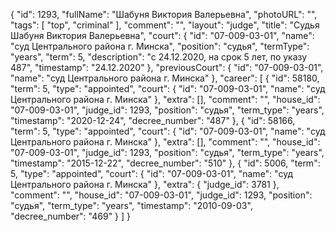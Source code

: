 {
    "id": 1293,
    "fullName": "Шабуня Виктория Валерьевна",
    "photoURL": "",
    "tags": [
        "top",
        "criminal"
    ],
    "comment": "",
    "layout": "judge",
    "title": "Судья Шабуня Виктория Валерьевна",
    "court": {
        "id": "07-009-03-01",
        "name": "суд Центрального района г. Минска",
        "position": "судья",
        "termType": "years",
        "term": 5,
        "description": "c 24.12.2020, на срок 5 лет, по указу 487",
        "timestamp": "24.12.2020"
    },
    "previousCourt": {
        "id": "07-009-03-01",
        "name": "суд Центрального района г. Минска"
    },
    "career": [
        {
            "id": 58180,
            "term": 5,
            "type": "appointed",
            "court": {
                "id": "07-009-03-01",
                "name": "суд Центрального района г. Минска"
            },
            "extra": [],
            "comment": "",
            "house_id": "07-009-03-01",
            "judge_id": 1293,
            "position": "судья",
            "term_type": "years",
            "timestamp": "2020-12-24",
            "decree_number": "487"
        },
        {
            "id": 58166,
            "term": 5,
            "type": "appointed",
            "court": {
                "id": "07-009-03-01",
                "name": "суд Центрального района г. Минска"
            },
            "extra": [],
            "comment": "",
            "house_id": "07-009-03-01",
            "judge_id": 1293,
            "position": "судья",
            "term_type": "years",
            "timestamp": "2015-12-22",
            "decree_number": "510"
        },
        {
            "id": 5006,
            "term": 5,
            "type": "appointed",
            "court": {
                "id": "07-009-03-01",
                "name": "суд Центрального района г. Минска"
            },
            "extra": {
                "judge_id": 3781
            },
            "comment": "",
            "house_id": "07-009-03-01",
            "judge_id": 1293,
            "position": "судья",
            "term_type": "years",
            "timestamp": "2010-09-03",
            "decree_number": "469"
        }
    ]
}